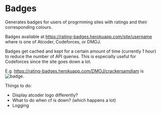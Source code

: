 # Badges

Generates badges for users of progrmming sites with ratings and their corresponding colours.

Badges available at https://rating-badges.herokuapp.com/site/username where <site> is one of Atcoder, Codeforces, or DMOJ.

Badges get cached and kept for a certain amount of time (currently 1 hour) to reduce the number of API queries. This is especially useful for Codeforces since the site goes down a lot.
  
E.g. https://rating-badges.herokuapp.com/DMOJ/crackersamdjam is ![badge](https://rating-badges.herokuapp.com/DMOJ/crackersamdjam).

Things to do:
- Display atcoder logo differently?
- What to do when cf is down? (which happens a lot)
- Logging
